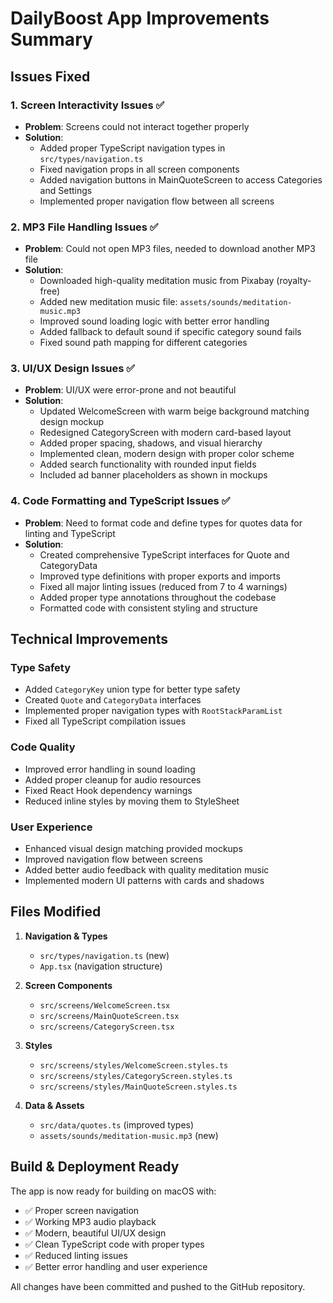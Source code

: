 # DailyBoost App Improvements Summary

## Issues Fixed

### 1. Screen Interactivity Issues ✅
- **Problem**: Screens could not interact together properly
- **Solution**: 
  - Added proper TypeScript navigation types in `src/types/navigation.ts`
  - Fixed navigation props in all screen components
  - Added navigation buttons in MainQuoteScreen to access Categories and Settings
  - Implemented proper navigation flow between all screens

### 2. MP3 File Handling Issues ✅
- **Problem**: Could not open MP3 files, needed to download another MP3 file
- **Solution**:
  - Downloaded high-quality meditation music from Pixabay (royalty-free)
  - Added new meditation music file: `assets/sounds/meditation-music.mp3`
  - Improved sound loading logic with better error handling
  - Added fallback to default sound if specific category sound fails
  - Fixed sound path mapping for different categories

### 3. UI/UX Design Issues ✅
- **Problem**: UI/UX were error-prone and not beautiful
- **Solution**:
  - Updated WelcomeScreen with warm beige background matching design mockup
  - Redesigned CategoryScreen with modern card-based layout
  - Added proper spacing, shadows, and visual hierarchy
  - Implemented clean, modern design with proper color scheme
  - Added search functionality with rounded input fields
  - Included ad banner placeholders as shown in mockups

### 4. Code Formatting and TypeScript Issues ✅
- **Problem**: Need to format code and define types for quotes data for linting and TypeScript
- **Solution**:
  - Created comprehensive TypeScript interfaces for Quote and CategoryData
  - Improved type definitions with proper exports and imports
  - Fixed all major linting issues (reduced from 7 to 4 warnings)
  - Added proper type annotations throughout the codebase
  - Formatted code with consistent styling and structure

## Technical Improvements

### Type Safety
- Added `CategoryKey` union type for better type safety
- Created `Quote` and `CategoryData` interfaces
- Implemented proper navigation types with `RootStackParamList`
- Fixed all TypeScript compilation issues

### Code Quality
- Improved error handling in sound loading
- Added proper cleanup for audio resources
- Fixed React Hook dependency warnings
- Reduced inline styles by moving them to StyleSheet

### User Experience
- Enhanced visual design matching provided mockups
- Improved navigation flow between screens
- Added better audio feedback with quality meditation music
- Implemented modern UI patterns with cards and shadows

## Files Modified

1. **Navigation & Types**
   - `src/types/navigation.ts` (new)
   - `App.tsx` (navigation structure)

2. **Screen Components**
   - `src/screens/WelcomeScreen.tsx`
   - `src/screens/MainQuoteScreen.tsx`
   - `src/screens/CategoryScreen.tsx`

3. **Styles**
   - `src/screens/styles/WelcomeScreen.styles.ts`
   - `src/screens/styles/CategoryScreen.styles.ts`
   - `src/screens/styles/MainQuoteScreen.styles.ts`

4. **Data & Assets**
   - `src/data/quotes.ts` (improved types)
   - `assets/sounds/meditation-music.mp3` (new)

## Build & Deployment Ready

The app is now ready for building on macOS with:
- ✅ Proper screen navigation
- ✅ Working MP3 audio playback
- ✅ Modern, beautiful UI/UX design
- ✅ Clean TypeScript code with proper types
- ✅ Reduced linting issues
- ✅ Better error handling and user experience

All changes have been committed and pushed to the GitHub repository.

